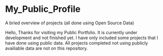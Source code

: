 # My_Public_Profile
A bried overview of projects (all done using Open Source Data) 

Hello,
Thanks for visiting my Public Portfolio. It is currently under development and not finished yet. I have only included some projects that I have done using public data. 
All projects completed not using publicly availiable data are not on this repository.

